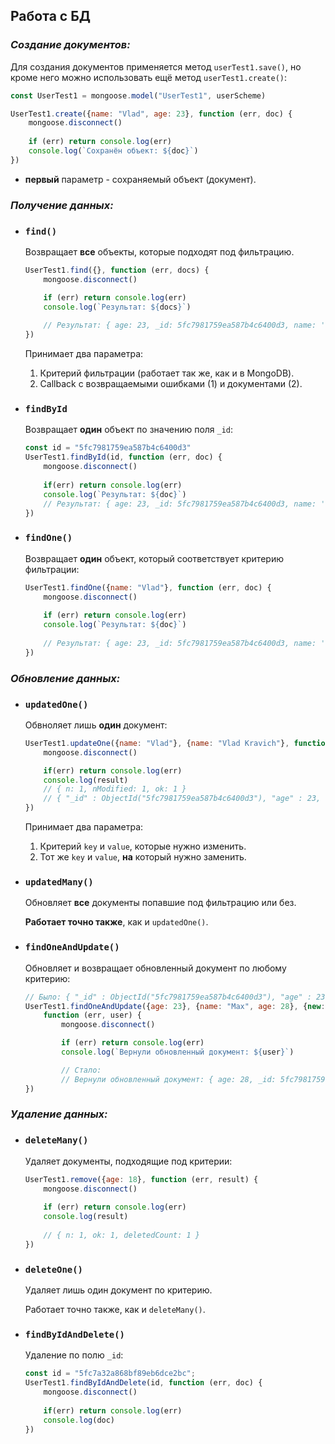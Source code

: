 ## Работа с БД 

### ***Создание документов:***

Для создания документов применяется метод `userTest1.save()`, но кроме него можно использовать ещё метод `userTest1.create()`:

```javascript
const UserTest1 = mongoose.model("UserTest1", userScheme)

UserTest1.create({name: "Vlad", age: 23}, function (err, doc) {
    mongoose.disconnect()
    
    if (err) return console.log(err)
    console.log(`Сохранён объект: ${doc}`)
})
```

* **первый** параметр - сохраняемый объект (документ).

### ***Получение данных:***

* ### `find()`
    Возвращает **все** объекты, которые подходят под фильтрацию.


    ```javascript
    UserTest1.find({}, function (err, docs) {
        mongoose.disconnect()

        if (err) return console.log(err)
        console.log(`Результат: ${docs}`)
        
        // Результат: { age: 23, _id: 5fc7981759ea587b4c6400d3, name: 'Vlad' }
    })  
    ```

    Принимает два параметра: 
    1. Критерий фильтрации (работает так же, как и в MongoDB).
    2. Callback с возвращаемыми ошибками (1) и документами (2).

* ### `findById`
    Возвращает **один** объект по значению поля `_id`:

    ```javascript
    const id = "5fc7981759ea587b4c6400d3"
    UserTest1.findById(id, function (err, doc) {
        mongoose.disconnect()
        
        if(err) return console.log(err)
        console.log(`Результат: ${doc}`)
        // Результат: { age: 23, _id: 5fc7981759ea587b4c6400d3, name: 'Vlad' }
    })
    ```

* ### `findOne()`
    Возвращает **один** объект, который соответствует критерию фильтрации:

    ```javascript
    UserTest1.findOne({name: "Vlad"}, function (err, doc) {
        mongoose.disconnect()
        
        if (err) return console.log(err)
        console.log(`Результат: ${doc}`)
        
        // Результат: { age: 23, _id: 5fc7981759ea587b4c6400d3, name: 'Vlad' }
    })
    ```

### ***Обновление данных:***

* ### `updatedOne()`
    Обвноляет лишь **один** документ:
    
    ```javascript
    UserTest1.updateOne({name: "Vlad"}, {name: "Vlad Kravich"}, function (err, result) {
        mongoose.disconnect()

        if(err) return console.log(err)
        console.log(result)
        // { n: 1, nModified: 1, ok: 1 }
        // { "_id" : ObjectId("5fc7981759ea587b4c6400d3"), "age" : 23, "name" : "Vlad Kravich" }
    })
    ```

    Принимает два параметра:
    
    1. Критерий `key` и `value`, которые нужно изменить.
    2. Тот же `key` и `value`, **на** который нужно заменить.

* ### `updatedMany()`
    Обновляет **все** документы попавшие под фильтрацию или без. 

    **Работает точно также**, как и `updatedOne()`.

* ### `findOneAndUpdate()`
    Обновляет и возвращает обновленный документ по любому критерию:
    
    ```javascript
    // Было: { "_id" : ObjectId("5fc7981759ea587b4c6400d3"), "age" : 23, "name" : "Vlad Kravich" }
    UserTest1.findOneAndUpdate({age: 23}, {name: "Max", age: 28}, {new: true}, 
        function (err, user) {
            mongoose.disconnect()

            if (err) return console.log(err)
            console.log(`Вернули обновленный документ: ${user}`)

            // Стало: 
            // Вернули обновленный документ: { age: 28, _id: 5fc7981759ea587b4c6400d3, name: 'Max' }
    })
    ```

### ***Удаление данных:***

* ### `deleteMany()`
    Удаляет документы, подходящие под критерии: 

    ```javascript
    UserTest1.remove({age: 18}, function (err, result) {
        mongoose.disconnect()
        
        if (err) return console.log(err)
        console.log(result)
        
        // { n: 1, ok: 1, deletedCount: 1 }
    })
    ```

* ### `deleteOne()`
    Удаляет лишь один документ по критерию.

    Работает точно также, как и `deleteMany()`.

* ### `findByIdAndDelete()`
    Удаление по полю `_id`:

    ```javascript
    const id = "5fc7a32a868bf89eb6dce2bc";
    UserTest1.findByIdAndDelete(id, function (err, doc) {
        mongoose.disconnect()
        
        if(err) return console.log(err)
        console.log(doc)
    })
    ```
    
<!-- ### ***Работа со связанными документами:***

Один документ может ссылаться на другой документ при помощи поля `ObjectId`или на много других документов, используя массив идентификаторов `ObjectIds`.

Есть две `Family`: Kravich и Defo. Нужно выяснить, кто из юзеров к какой семье относится:

```javascript
var authorSchema = Schema({
  name    : String,
  stories : [{ type: Schema.Types.ObjectId, ref: 'Story' }]
});

var storySchema = Schema({
  author : { type: Schema.Types.ObjectId, ref: 'Author' },
  title    : String
});

var Story  = mongoose.model('Story', storySchema);
var Author = mongoose.model('Author', authorSchema);
``` -->

